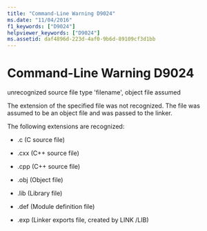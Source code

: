 ```yaml
---
title: "Command-Line Warning D9024"
ms.date: "11/04/2016"
f1_keywords: ["D9024"]
helpviewer_keywords: ["D9024"]
ms.assetid: daf4896d-223d-4af0-9b6d-89109cf3d1bb
---
```

# Command-Line Warning D9024

unrecognized source file type 'filename', object file assumed

The extension of the specified file was not recognized. The file was assumed to be an object file and was passed to the linker.

The following extensions are recognized:

- .c (C source file)

- .cxx (C++ source file)

- .cpp (C++ source file)

- .obj (Object file)

- .lib (Library file)

- .def (Module definition file)

- .exp (Linker exports file, created by LINK /LIB)
